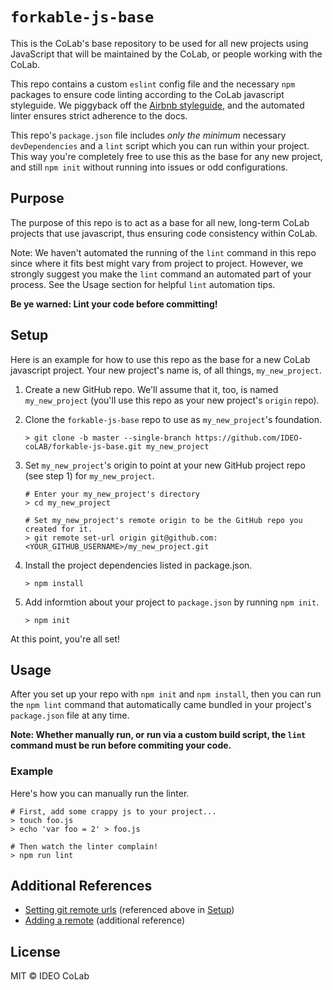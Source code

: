 # `forkable-js-base`

This is the CoLab's base repository to be used for all new projects using JavaScript that will be maintained by the CoLab, or people working with the CoLab.

This repo contains a custom `eslint` config file and the necessary `npm` packages to ensure code linting according to the CoLab javascript styleguide. We piggyback off the [Airbnb styleguide](https://github.com/airbnb/javascript), and the automated linter ensures strict adherence to the docs.

This repo's `package.json` file includes *only the minimum* necessary `devDependencies` and a `lint` script which you can run within your project. This way you're completely free to use this as the base for any new project, and still `npm init` without running into issues or odd configurations.

## Purpose

The purpose of this repo is to act as a base for all new, long-term CoLab projects that use javascript, thus ensuring code consistency within CoLab.

Note: We haven't automated the running of the `lint` command in this repo since where it fits best might vary from project to project. However, we strongly suggest you make the `lint` command an automated part of your process. See the Usage section for helpful `lint` automation tips.

**Be ye warned: Lint your code before committing!**

## Setup

Here is an example for how to use this repo as the base for a new CoLab javascript project. Your new project's name is, of all things, `my_new_project`.

1. Create a new GitHub repo. We'll assume that it, too, is named `my_new_project` (you'll use this repo as your new project's `origin` repo).

2. Clone the `forkable-js-base` repo to use as `my_new_project`'s foundation.

	```shell
	> git clone -b master --single-branch https://github.com/IDEO-coLAB/forkable-js-base.git my_new_project
	```

3. Set `my_new_project`'s origin to point at your new GitHub project repo (see step 1) for `my_new_project`.

	```shell
	# Enter your my_new_project's directory
	> cd my_new_project

	# Set my_new_project's remote origin to be the GitHub repo you created for it.
	> git remote set-url origin git@github.com:<YOUR_GITHUB_USERNAME>/my_new_project.git
	```

4. Install the project dependencies listed in package.json.

	```shell
	> npm install
	```

5. Add informtion about your project to `package.json` by running `npm init`.

	```shell
	> npm init
	```

At this point, you're all set! 

## Usage

After you set up your repo with `npm init` and `npm install`, then you can run the `npm lint` command that automatically came bundled in your project's `package.json` file at any time.

**Note: Whether manually run, or run via a custom build script, the `lint` command must be run before commiting your code.**

### Example

Here's how you can manually run the linter.

```shell
# First, add some crappy js to your project...
> touch foo.js
> echo 'var foo = 2' > foo.js

# Then watch the linter complain!
> npm run lint
```

## Additional References

- [Setting git remote urls](https://help.github.com/articles/changing-a-remote-s-url/) (referenced above in [Setup](#setup))
- [Adding a remote](https://help.github.com/articles/adding-a-remote/) (additional reference)

## License

MIT © IDEO CoLab
